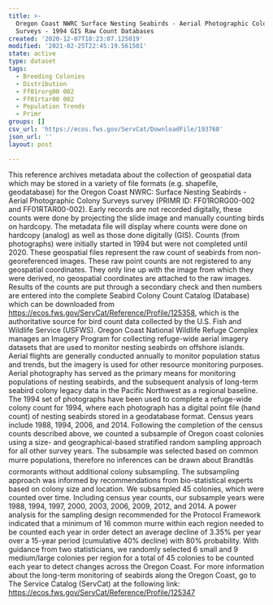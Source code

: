 ```yaml
---
title: >-
  Oregon Coast NWRC Surface Nesting Seabirds - Aerial Photographic Colony
  Surveys - 1994 GIS Raw Count Databases
created: '2020-12-07T18:23:07.125019'
modified: '2021-02-25T22:45:19.561501'
state: active
type: dataset
tags:
  - Breeding Colonies
  - Distribution
  - Ff01rorg00 002
  - Ff01rtar00 002
  - Population Trends
  - Primr
groups: []
csv_url: 'https://ecos.fws.gov/ServCat/DownloadFile/193768'
json_url: ''
layout: post

---
```

This reference archives metadata about the collection of geospatial data which may be stored in a variety of file formats (e.g. shapefile, geodatabase) for the Oregon Coast NWRC: Surface Nesting Seabirds - Aerial Photographic Colony Surveys survey (PRIMR ID: FF01RORG00-002 and FF01RTAR00-002). Early records are not recorded digitally, these counts were done by projecting the slide image and manually counting birds on hardcopy. The metadata file will display where counts were done on hardcopy (analog) as well as those done digitally (GIS). Counts (from photographs) were initially started in 1994 but were not completed until 2020. These geospatial files represent the raw count of seabirds from non-georeferenced images. These raw point counts are not registered to any geospatial coordinates. They only line up with the image from which they were derived, no geospatial coordinates are attached to the raw images. Results of the counts are put through a secondary check and then numbers are entered into the complete Seabird Colony Count Catalog (Database) which can be downloaded from <https://ecos.fws.gov/ServCat/Reference/Profile/125358>, which is the authoritative source for bird count data collected by the U.S. Fish and Wildlife Service (USFWS). Oregon Coast National Wildlife Refuge Complex manages an Imagery Program for collecting refuge-wide aerial imagery datasets that are used to monitor nesting seabirds on offshore islands. Aerial flights are generally conducted annually to monitor population status and trends, but the imagery is used for other resource monitoring purposes. Aerial photography has served as the primary means for monitoring populations of nesting seabirds, and the subsequent analysis of long-term seabird colony legacy data in the Pacific Northwest as a regional baseline. The 1994 set of photographs have been used to complete a refuge-wide colony count for 1994, where each photograph has a digital point file (hand count) of nesting seabirds stored in a geodatabase format. Census years include 1988, 1994, 2006, and 2014. Following the completion of the census counts described above, we counted a subsample of Oregon coast colonies using a size- and geographical-based stratified random sampling approach for all other survey years. The subsample was selected based on common murre populations, therefore no inferences can be drawn about Brandtâs cormorants without additional colony subsampling. The subsampling approach was informed by recommendations from bio-statistical experts based on colony size and location. We subsampled 45 colonies, which were counted over time. Including census year counts, our subsample years were 1988, 1994, 1997, 2000, 2003, 2006, 2009, 2012, and 2014. A power analysis for the sampling design recommended for the Protocol Framework indicated that a minimum of 16 common murre within each region needed to be counted each year in order detect an average decline of 3.35% per year over a 15-year period (cumulative 40% decline) with 80% probability. With guidance from two statisticians, we randomly selected 6 small and 9 medium/large colonies per region for a total of 45 colonies to be counted each year to detect changes across the Oregon Coast. For more information about the long-term monitoring of seabirds along the Oregon Coast, go to The Service Catalog (ServCat) at the following link: https://ecos.fws.gov/ServCat/Reference/Profile/125347
